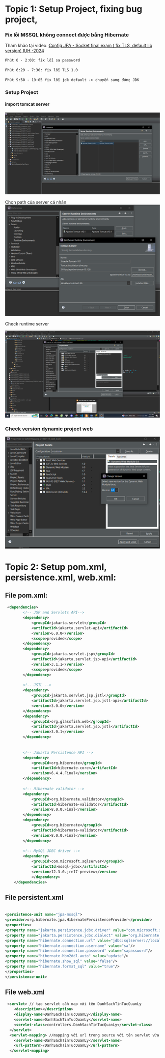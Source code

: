 # Topic 1: Setup Project, fixing bug project,
### Fix lỗi MSSQL không connect được bằng Hibernate
Tham khảo tại video:  [Config JPA - Socket final exam ( fix TLS, default lib version) IUH -2024](https://www.youtube.com/watch?v=AjZi9KIai0Y&t=5s)

    Phút 0 - 2:00: fix lỗi sa password

    Phút 6:29 - 7:30: fix lỗi TLS 1.0

    Phút 9:50 - 10:05 fix lỗi jdk default -> chuyển sang đúng JDK

### Setup Project
#### import tomcat server 
![alt text](image-6.png)

Chọn path của server cá nhân
![alt text](image-7.png)

Check runtime server

![alt text](image.png)

### Check version dynamic project web 
![alt text](image-1.png)

# Topic 2: Setup pom.xml, persistence.xml, web.xml:

## File pom.xml:

```xml
 <dependencies>
		<!-- JSP and Servlets API-->
		<dependency>
			<groupId>jakarta.servlet</groupId>
			<artifactId>jakarta.servlet-api</artifactId>
			<version>6.0.0</version>
			<scope>provided</scope>
		</dependency>
		<dependency>
			<groupId>jakarta.servlet.jsp</groupId>
			<artifactId>jakarta.servlet.jsp-api</artifactId>
			<version>3.1.1</version>
			<scope>provided</scope>
		</dependency>

		<!-- JSTL -->
		<dependency>
			<groupId>jakarta.servlet.jsp.jstl</groupId>
			<artifactId>jakarta.servlet.jsp.jstl-api</artifactId>
			<version>3.0.0</version>
		</dependency>
		<dependency>
			<groupId>org.glassfish.web</groupId>
			<artifactId>jakarta.servlet.jsp.jstl</artifactId>
			<version>3.0.1</version>
		</dependency>


		<!-- Jakarta Persistence API -->
		<dependency>
			<groupId>org.hibernate</groupId>
			<artifactId>hibernate-core</artifactId>
			<version>6.4.4.Final</version>
		</dependency>

		<!-- Hibernate validator -->
		<dependency>
			<groupId>org.hibernate.validator</groupId>
			<artifactId>hibernate-validator</artifactId>
			<version>8.0.0.Final</version>
		</dependency>
		<dependency>
			<groupId>org.hibernate</groupId>
			<artifactId>hibernate-validator</artifactId>
			<version>8.0.0.Final</version>
		</dependency>

		<!-- MySQL JDBC driver -->
		<dependency>
			<groupId>com.microsoft.sqlserver</groupId>
			<artifactId>mssql-jdbc</artifactId>
			<version>12.3.0.jre17-preview</version>
			</dependency>
	</dependencies>
```

## File persistent.xml

```xml

<persistence-unit name="jpa-mssql">
<provider>org.hibernate.jpa.HibernatePersistenceProvider</provider>
<properties>
<property name="jakarta.persistence.jdbc.driver" value="com.microsoft.sqlserver.jdbc.SQLServerDriver"/>
<property name="jakarta.persistence.jdbc.dialect" value="org.hibernate.dialect.SQLServerDialect"/>
<property name="hibernate.connection.url" value="jdbc:sqlserver://localhost:1433;databaseName=school;trustServerCertificate=true;encrypt=true;"/>
<property name="hibernate.connection.username" value="sa"/>
<property name="hibernate.connection.password" value="sapassword"/>
<property name="hibernate.hbm2ddl.auto" value="update"/>
<property name="hibernate.show_sql" value="false"/>
<property name="hibernate.format_sql" value="true"/>
</properties>
</persistence-unit>
```
## File web.xml

```xml
 <servlet> // tạo servlet cần map với tên DanhSachTinTucQuanLy
    <description></description>
    <display-name>DanhSachTinTucQuanLy</display-name>
    <servlet-name>DanhSachTinTucQuanLy</servlet-name>
    <servlet-class>controllers.DanhSachTinTucQuanLy</servlet-class>
  </servlet>
  <servlet-mapping> //mapping với url trong source với tên servlet vừa tạo
    <servlet-name>DanhSachTinTucQuanLy</servlet-name>
    <url-pattern>/DanhSachTinTucQuanLy</url-pattern>
  </servlet-mapping>
```
